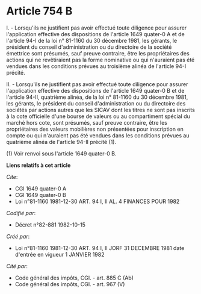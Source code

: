 # Article 754 B

I. - Lorsqu'ils ne justifient pas avoir effectué toute diligence pour assurer l'application effective des dispositions de
l'article 1649 quater-0 A et de l'article 94-I de la loi n° 81-1160 du 30 décembre 1981, les gérants, le président du conseil
d'administration ou du directoire de la société émettrice sont présumés, sauf preuve contraire, être les propriétaires des
actions qui ne revêtiraient pas la forme nominative ou qui n'auraient pas été vendues dans les conditions prévues au
troisième alinéa de l'article 94-I précité.

II. - Lorsqu'ils ne justifient pas avoir effectué toute diligence pour assurer l'application effective des dispositions de
l'article 1649 quater-0 B et de l'article 94-II, quatrième alinéa, de la loi n° 81-1160 du 30 décembre 1981, les gérants, le
président du conseil d'administration ou du directoire des sociétés par actions autres que les SICAV dont les titres ne sont
pas inscrits à la cote officielle d'une bourse de valeurs ou au compartiment spécial du marché hors cote, sont présumés, sauf
preuve contraire, être les propriétaires des valeurs mobilières non présentées pour inscription en compte ou qui n'auraient
pas été vendues dans les conditions prévues au quatrième alinéa de l'article 94-II précité (1).

(1) Voir renvoi sous l'article 1649 quater-0 B.

**Liens relatifs à cet article**

_Cite_:

  - CGI 1649 quater-0 A
  - CGI 1649 quater-0 B
  - Loi n°81-1160 1981-12-30 ART. 94 I, II AL. 4 FINANCES POUR 1982

_Codifié par_:

  - Décret n°82-881 1982-10-15

_Créé par_:

  - Loi n°81-1160 1981-12-30 ART. 94 I, II JORF 31 DECEMBRE 1981 date d'entrée en vigueur 1 JANVIER 1982

_Cité par_:

  - Code général des impôts, CGI. - art. 885 C (Ab)
  - Code général des impôts, CGI. - art. 967 (V)
